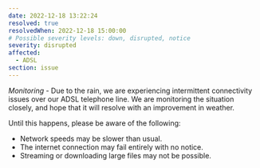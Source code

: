 ```yaml
---
date: 2022-12-18 13:22:24 
resolved: true
resolvedWhen: 2022-12-18 15:00:00 
# Possible severity levels: down, disrupted, notice
severity: disrupted
affected:
  - ADSL
section: issue
---
```


*Monitoring* - Due to the rain, we are experiencing intermittent connectivity issues over our ADSL telephone line.
We are monitoring the situation closely, and hope that it will resolve with an improvement in weather.

Until this happens, please be aware of the following:

- Network speeds may be slower than usual.
- The internet connection may fail entirely with no notice.
- Streaming or downloading large files may not be possible.
